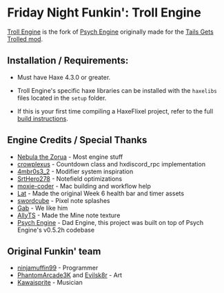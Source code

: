 # Friday Night Funkin': Troll Engine

[Troll Engine](https://github.com/riconuts/troll-engine) is the fork of [Psych Engine](https://github.com/ShadowMario/FNF-PsychEngine) originally made for the [Tails Gets Trolled mod](https://gamebanana.com/mods/320596).


## Installation / Requirements:

* Must have Haxe 4.3.0 or greater.

* Troll Engine's specific haxe libraries can be installed with the `haxelibs` files located in the `setup` folder.

* If this is your first time compiling a HaxeFlixel project, refer to the full [build instructions](https://github.com/riconuts/FNF-Troll-Engine/blob/main/BUILDING.md).

## Engine Credits / Special Thanks
- [Nebula the Zorua](https://x.com/Nebula_Zorua) - Most engine stuff
- [crowplexus](https://x.com/crowplexus) - Countdown class and hxdiscord_rpc implementation
- [4mbr0s3_2](https://www.youtube.com/@4mbr0s3-2) - Modifier system inspiration
- [SrtHero278](https://github.com/SrtHero278) - Notefield optimizations
- [moxie-coder](https://github.com/moxie-coder/) - Mac building and workflow help
- [Lat](https://x.com/latzephr) - Made the original Week 6 health bar and timer assets
- [swordcube](https://bsky.app/profile/swordcube.bsky.social) - Pixel note splashes
- [Gab](https://github.com/michisock) - We like him
- [AllyTS](https://x.com/NewTioSans) - Made the Mine note texture
- [Psych Engine](https://github.com/ShadowMario/FNF-PsychEngine) - Dad Engine, this project was built on top of Psych Engine's v0.5.2h codebase

## Original Funkin' team
- [ninjamuffin99](https://twitter.com/ninja_muffin99) - Programmer
- [PhantomArcade3K](https://twitter.com/phantomarcade3k) and [Evilsk8r](https://twitter.com/evilsk8r) - Art
- [Kawaisprite](https://twitter.com/kawaisprite) - Musician
